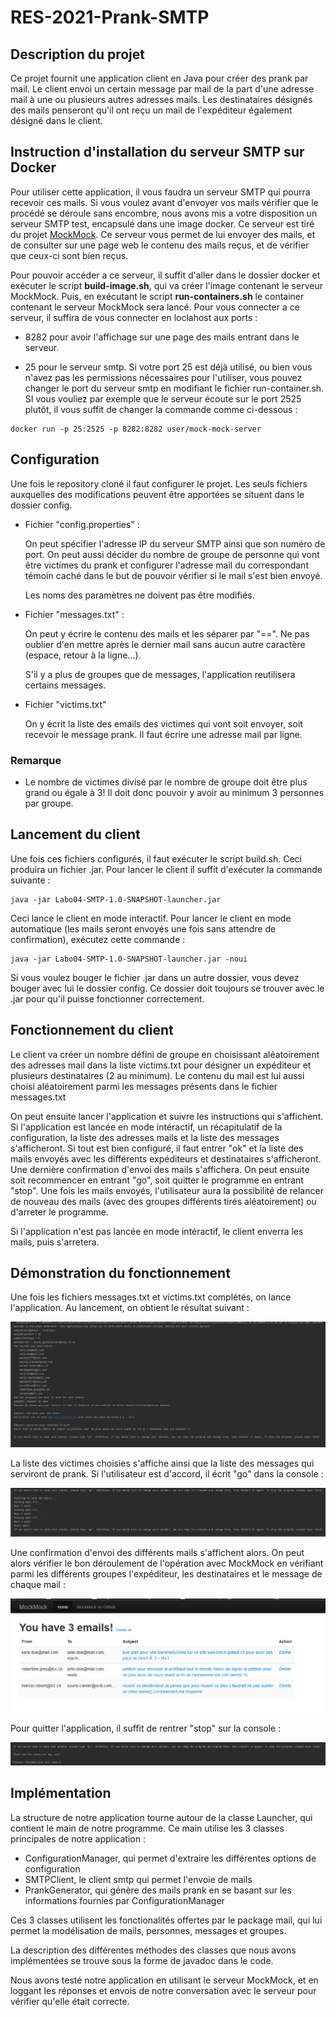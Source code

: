 # RES-2021-Prank-SMTP

## Description du projet

Ce projet fournit une application client en Java pour créer des prank par mail. Le client envoi un certain message par mail de la part d'une adresse mail à une ou plusieurs autres adresses mails. Les destinataires désignés des mails penseront qu'il ont reçu un mail de l'expéditeur également désigné dans le client. 

## Instruction d'installation du serveur SMTP sur Docker

Pour utiliser cette application, il vous faudra un serveur SMTP qui pourra recevoir ces mails. Si vous voulez avant d'envoyer vos mails vérifier que le procédé se déroule sans encombre, nous avons mis a votre disposition un serveur SMTP test, encapsulé dans une image docker. Ce serveur est tiré du projet [MockMock](https://github.com/tweakers/MockMock). Ce serveur vous permet de lui envoyer des mails, et de consulter sur une page web le contenu des mails reçus, et de vérifier que ceux-ci sont bien reçus.

Pour pouvoir accéder a ce serveur, il suffit d'aller dans le dossier docker et exécuter le script **build-image.sh**, qui va créer l'image contenant le serveur MockMock. Puis, en exécutant le script **run-containers.sh** le container contenant le serveur MockMock sera lancé. Pour vous connecter a ce serveur, il suffira de vous connecter en loclahost aux ports :  

- 8282 pour avoir l'affichage sur une page des mails entrant dans le serveur.

- 25 pour le serveur smtp. Si votre port 25 est déjà utilisé, ou bien vous n'avez pas les permissions nécessaires pour l'utiliser, vous pouvez changer le port du serveur smtp en modifiant le fichier run-container.sh. SI vous vouliez par exemple que le serveur écoute sur le port 2525 plutôt, il vous suffit de changer la commande comme ci-dessous : 
```shell
docker run -p 25:2525 -p 8282:8282 user/mock-mock-server
```

## Configuration

Une fois le repository cloné il faut configurer le projet. Les seuls fichiers auxquelles des modifications peuvent être apportées se situent dans le dossier config. 

- Fichier "config.properties" :

  On peut spécifier l'adresse IP du serveur SMTP ainsi que son numéro de port. On peut aussi décider du nombre de groupe de personne qui vont être victimes du prank et configurer l'adresse mail du correspondant témoin caché dans le but de pouvoir vérifier si le mail s'est bien envoyé. 

  Les noms des paramètres ne doivent pas être modifiés.

- Fichier "messages.txt" :

  On peut y écrire le contenu des mails et les séparer par "==". Ne pas oublier d'en mettre après le dernier mail sans aucun autre caractère (espace, retour à la ligne...). 

  S'il y a plus de groupes que de messages, l'application reutilisera certains messages.

- Fichier "victims.txt"

  On y écrit la liste des emails des victimes qui vont soit envoyer, soit recevoir le message prank. Il faut écrire une adresse mail par ligne. 

### Remarque 

- Le nombre de victimes divisé par le nombre de groupe doit être plus grand ou égale à 3! Il doit donc pouvoir y avoir au minimum 3 personnes par groupe.


## Lancement du client

Une fois ces fichiers configurés, il faut exécuter le script build.sh. Ceci produira un fichier .jar. Pour lancer le client il suffit d'exécuter la commande suivante : 

```shell
java -jar Labo04-SMTP-1.0-SNAPSHOT-launcher.jar
```

Ceci lance le client en mode interactif. Pour lancer le client en mode automatique (les mails seront envoyés une fois sans attendre de confirmation), exécutez cette commande : 

```shell
java -jar Labo04-SMTP-1.0-SNAPSHOT-launcher.jar -noui
```

Si vous voulez bouger le fichier .jar dans un autre dossier, vous devez bouger avec lui le dossier config. Ce dossier doit toujours se trouver avec le .jar pour qu'il puisse fonctionner correctement.

## Fonctionnement du client

Le client va créer un nombre défini de groupe en choisissant aléatoirement des adresses mail dans la liste victims.txt pour désigner un expéditeur et plusieurs destinataires (2 au minimum). Le contenu du mail est lui aussi choisi aléatoirement parmi les messages présents dans le fichier messages.txt

On peut ensuite lancer l'application et suivre les instructions qui s'affichent. Si l'application est lancée en mode intéractif, un récapitulatif de la configuration, la liste des adresses mails et la liste des messages s'afficheront. Si tout est bien configuré, il faut entrer "ok" et la liste des mails envoyés avec les différents expéditeurs et destinataires s'afficheront. Une dernière confirmation d'envoi des mails s'affichera. On peut ensuite soit recommencer en entrant "go", soit quitter le programme en entrant "stop". Une fois les mails envoyés, l'utilisateur aura la possibilité de relancer de nouveau des mails (avec des groupes différents tirés aléatoirement) ou d'arreter le programme.

Si l'application n'est pas lancée en mode intéractif, le client enverra les mails, puis s'arretera.


## Démonstration du fonctionnement

Une fois les fichiers messages.txt et victims.txt complétés, on lance l'application. Au lancement, on obtient le résultat suivant :

![](figures/step1.png)

La liste des victimes choisies s'affiche ainsi que la liste des messages qui serviront de prank. Si l'utilisateur est d'accord, il écrit "go" dans la console :

![](figures/step2.png)

Une confirmation d'envoi des différents mails s'affichent alors. On peut alors vérifier le bon déroulement de l'opération avec MockMock en vérifiant parmi les différents groupes l'expéditeur, les destinataires et le message de chaque mail :

![](figures/step3.png)

Pour quitter l'application, il suffit de rentrer "stop" sur la console :

![](figures/step4.png)

## Implémentation 

La structure de notre application tourne autour de la classe Launcher, qui contient le main de notre programme. Ce main utilise les 3 classes principales de notre application : 
- ConfigurationManager, qui permet d'extraire les différentes options de configuration
- SMTPClient, le client smtp qui permet l'envoie de mails
- PrankGenerator, qui génère des mails prank en se basant sur les informations fournies par ConfigurationManager

Ces 3 classes utilisent les fonctionalités offertes par le package mail, qui lui permet la modélisation de mails, personnes, messages et groupes.

La description des différentes méthodes des classes que nous avons implémentées se trouve sous la forme de javadoc dans le code.

Nous avons testé notre application en utilisant le serveur MockMock, et en loggant les réponses et envois de notre conversation avec le serveur pour vérifier qu'elle était correcte.